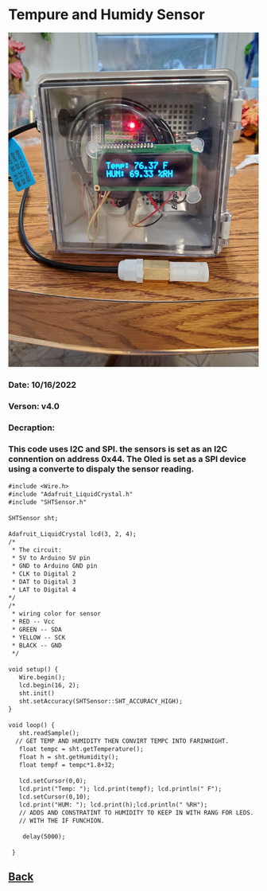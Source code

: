 # Tempure and Humidy Sensor


 ![The finle project](/20221016_181409.jpg)

### Date: 10/16/2022
### Verson: v4.0
### Decraption: 
### This code uses I2C and SPI. the sensors is set as an I2C connention on address 0x44. The Oled is set as a SPI device using a converte to dispaly the sensor reading. 

```
#include <Wire.h>
#include "Adafruit_LiquidCrystal.h"
#include "SHTSensor.h"

SHTSensor sht;

Adafruit_LiquidCrystal lcd(3, 2, 4);
/*
 * The circuit:
 * 5V to Arduino 5V pin
 * GND to Arduino GND pin
 * CLK to Digital 2
 * DAT to Digital 3
 * LAT to Digital 4
*/
/*
 * wiring color for sensor
 * RED -- Vcc
 * GREEN -- SDA
 * YELLOW -- SCK
 * BLACK -- GND
 */

void setup() {
   Wire.begin();
   lcd.begin(16, 2);
   sht.init()
   sht.setAccuracy(SHTSensor::SHT_ACCURACY_HIGH);
}

void loop() {
   sht.readSample();
  // GET TEMP AND HUMIDITY THEN CONVIRT TEMPC INTO FARINHIGHT.
   float tempc = sht.getTemperature();
   float h = sht.getHumidity();
   float tempf = tempc*1.8+32;
   
   lcd.setCursor(0,0);
   lcd.print("Temp: "); lcd.print(tempf); lcd.println(" F");
   lcd.setCursor(0,10);
   lcd.print("HUM: "); lcd.print(h);lcd.println(" %RH");
   // ADDS AND CONSTRATINT TO HUMIDITY TO KEEP IN WITH RANG FOR LEDS. 
   // WITH THE IF FUNCHION. 

    delay(5000);
 
 }
```
 
## [Back](https://tcaviness.github.io/#code)



